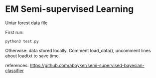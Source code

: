 # EM Semi-supervised Learning

Untar forest data file

First run:
```
python3 test.py
```

Otherwise:
data stored locally. Comment load_data(), uncomment lines about loadtxt to save time. 

references:
https://github.com/aboyker/semi-supervised-bayesian-classifier
